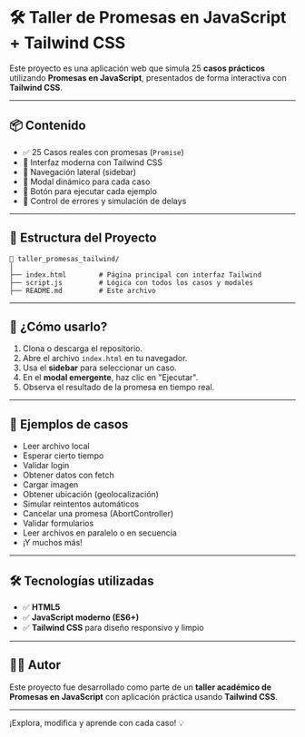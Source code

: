 # 🛠️ Taller de Promesas en JavaScript + Tailwind CSS

Este proyecto es una aplicación web que simula 25 **casos prácticos** utilizando **Promesas en JavaScript**, presentados de forma interactiva con **Tailwind CSS**.

---

## 📦 Contenido

- ✅ 25 Casos reales con promesas (`Promise`)
- 🎨 Interfaz moderna con Tailwind CSS
- 🧭 Navegación lateral (sidebar)
- 💬 Modal dinámico para cada caso
- 🧪 Botón para ejecutar cada ejemplo
- 🚫 Control de errores y simulación de delays

---

## 🧱 Estructura del Proyecto

```
📁 taller_promesas_tailwind/
│
├── index.html        # Página principal con interfaz Tailwind
├── script.js         # Lógica con todos los casos y modales
├── README.md         # Este archivo
```

---

## 🚀 ¿Cómo usarlo?

1. Clona o descarga el repositorio.
2. Abre el archivo `index.html` en tu navegador.
3. Usa el **sidebar** para seleccionar un caso.
4. En el **modal emergente**, haz clic en "Ejecutar".
5. Observa el resultado de la promesa en tiempo real.

---

## 🧩 Ejemplos de casos

- Leer archivo local
- Esperar cierto tiempo
- Validar login
- Obtener datos con fetch
- Cargar imagen
- Obtener ubicación (geolocalización)
- Simular reintentos automáticos
- Cancelar una promesa (AbortController)
- Validar formularios
- Leer archivos en paralelo o en secuencia
- ¡Y muchos más!

---

## 🛠 Tecnologías utilizadas

- ✅ **HTML5**
- ✅ **JavaScript moderno (ES6+)**
- ✅ **Tailwind CSS** para diseño responsivo y limpio

---

## 🧑‍💻 Autor

Este proyecto fue desarrollado como parte de un **taller académico de Promesas en JavaScript** con aplicación práctica usando **Tailwind CSS**.

---

¡Explora, modifica y aprende con cada caso! 💡
